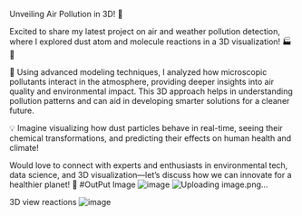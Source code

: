 Unveiling Air Pollution in 3D! 🚀

Excited to share my latest project on air and weather pollution detection, where I explored dust atom and molecule reactions in a 3D visualization! 🏭💨

🔬 Using advanced modeling techniques, I analyzed how microscopic pollutants interact in the atmosphere, providing deeper insights into air quality and environmental impact. This 3D approach helps in understanding pollution patterns and can aid in developing smarter solutions for a cleaner future.

💡 Imagine visualizing how dust particles behave in real-time, seeing their chemical transformations, and predicting their effects on human health and climate!

Would love to connect with experts and enthusiasts in environmental tech, data science, and 3D visualization—let’s discuss how we can innovate for a healthier planet! 🌱
#OutPut Image
![image](https://github.com/user-attachments/assets/46eab117-219d-424c-a9b1-4a0222beb083)
![Uploading image.png…]()

3D view reactions
![image](https://github.com/user-attachments/assets/34f24661-eadd-4a89-a593-dcf47dda3adc)


